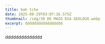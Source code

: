 ```yaml
---
title: bah tche
date: 2025-08-29T03:07:16.575Z
thumbnail: /img/30 DE MAIO DIA GEOLOGO.webp
excerpt: ddddddddddddddddd
---
```

d﻿ddddddddddddd